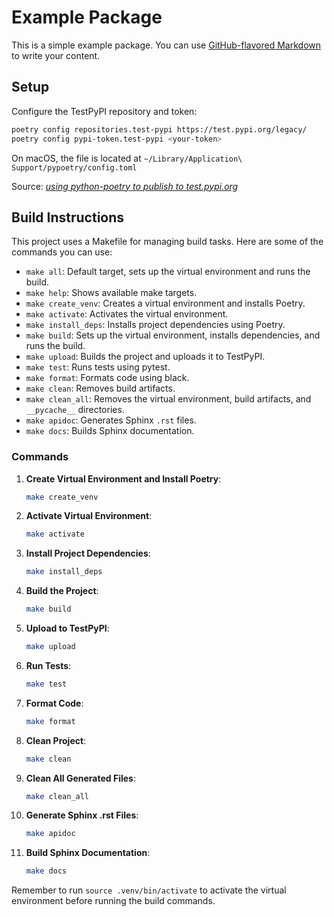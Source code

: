 # Example Package

This is a simple example package. You can use
[GitHub-flavored Markdown](https://guides.github.com/features/mastering-markdown/)
to write your content.

## Setup

Configure the TestPyPI repository and token:

```sh
poetry config repositories.test-pypi https://test.pypi.org/legacy/
poetry config pypi-token.test-pypi <your-token>
```

On macOS, the file is located at `~/Library/Application\ Support/pypoetry/config.toml`

Source: [_using python-poetry to publish to test.pypi.org_](https://stackoverflow.com/a/72524326/1762224)

## Build Instructions

This project uses a Makefile for managing build tasks. Here are some of the commands you can use:

- `make all`: Default target, sets up the virtual environment and runs the build.
- `make help`: Shows available make targets.
- `make create_venv`: Creates a virtual environment and installs Poetry.
- `make activate`: Activates the virtual environment.
- `make install_deps`: Installs project dependencies using Poetry.
- `make build`: Sets up the virtual environment, installs dependencies, and runs the build.
- `make upload`: Builds the project and uploads it to TestPyPI.
- `make test`: Runs tests using pytest.
- `make format`: Formats code using black.
- `make clean`: Removes build artifacts.
- `make clean_all`: Removes the virtual environment, build artifacts, and `__pycache__` directories.
- `make apidoc`: Generates Sphinx `.rst` files.
- `make docs`: Builds Sphinx documentation.

### Commands

1. **Create Virtual Environment and Install Poetry**:
    ```sh
    make create_venv
    ```

2. **Activate Virtual Environment**:
    ```sh
    make activate
    ```

3. **Install Project Dependencies**:
    ```sh
    make install_deps
    ```

4. **Build the Project**:
    ```sh
    make build
    ```

5. **Upload to TestPyPI**:
    ```sh
    make upload
    ```

6. **Run Tests**:
    ```sh
    make test
    ```

7. **Format Code**:
    ```sh
    make format
    ```

8. **Clean Project**:
    ```sh
    make clean
    ```

9. **Clean All Generated Files**:
    ```sh
    make clean_all
    ```

10. **Generate Sphinx .rst Files**:
    ```sh
    make apidoc
    ```

11. **Build Sphinx Documentation**:
    ```sh
    make docs
    ```

Remember to run `source .venv/bin/activate` to activate the virtual environment before running the build commands.
